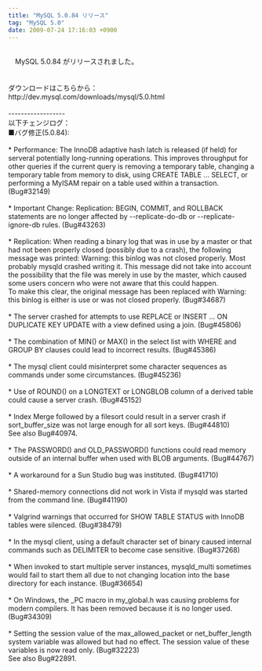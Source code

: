```yaml
---
title: "MySQL 5.0.84 リリース"
tag: "MySQL 5.0"
date: 2009-07-24 17:16:03 +0900
---
```


<br>
　MySQL 5.0.84 がリリースされました。<br>
<br>
<br>
ダウンロードはこちらから：<br>
http://dev.mysql.com/downloads/mysql/5.0.html<br>
<br>
------------------<br>
以下チェンジログ：<br>
■バグ修正(5.0.84):<br>
<br>
* Performance: The InnoDB adaptive hash latch is released (if held) for serveral potentially long-running operations. This improves throughput for other queries if the current query is removing a temporary table, changing a temporary table from memory to disk, using CREATE TABLE ... SELECT, or performing a MyISAM repair on a table used within a transaction. (Bug#32149)<br>
<br>
* Important Change: Replication: BEGIN, COMMIT, and ROLLBACK statements are no longer affected by --replicate-do-db or --replicate-ignore-db rules. (Bug#43263)<br>
<br>
* Replication: When reading a binary log that was in use by a master or that had not been properly closed (possibly due to a crash), the following message was printed: Warning: this binlog was not closed properly. Most probably mysqld crashed writing it. This message did not take into account the possibility that the file was merely in use by the master, which caused some users concern who were not aware that this could happen.<br>
  To make this clear, the original message has been replaced with Warning: this binlog is either is use or was not closed properly. (Bug#34687)<br>
<br>
* The server crashed for attempts to use REPLACE or INSERT ... ON DUPLICATE KEY UPDATE with a view defined using a join. (Bug#45806)<br>
<br>
* The combination of MIN() or MAX() in the select list with WHERE and GROUP BY clauses could lead to incorrect results. (Bug#45386)<br>
<br>
* The mysql client could misinterpret some character sequences as commands under some circumstances. (Bug#45236)<br>
<br>
* Use of ROUND() on a LONGTEXT or LONGBLOB column of a derived table could cause a server crash. (Bug#45152)<br>
<br>
* Index Merge followed by a filesort could result in a server crash if sort_buffer_size was not large enough for all sort keys. (Bug#44810)<br>
  See also Bug#40974.<br>
<br>
* The PASSWORD() and OLD_PASSWORD() functions could read memory outside of an internal buffer when used with BLOB arguments. (Bug#44767)<br>
<br>
* A workaround for a Sun Studio bug was instituted. (Bug#41710)<br>
<br>
* Shared-memory connections did not work in Vista if mysqld was started from the command line. (Bug#41190)<br>
<br>
* Valgrind warnings that occurred for SHOW TABLE STATUS with InnoDB tables were silenced. (Bug#38479)<br>
<br>
* In the mysql client, using a default character set of binary caused internal commands such as DELIMITER to become case sensitive. (Bug#37268)<br>
<br>
* When invoked to start multiple server instances, mysqld_multi sometimes would fail to start them all due to not changing location into the base directory for each instance. (Bug#36654)<br>
<br>
* On Windows, the _PC macro in my_global.h was causing problems for modern compilers. It has been removed because it is no longer used. (Bug#34309)<br>
<br>
* Setting the session value of the max_allowed_packet or net_buffer_length system variable was allowed but had no effect. The session value of these variables is now read only. (Bug#32223)<br>
  See also Bug#22891.<br>
<br>
<br>
